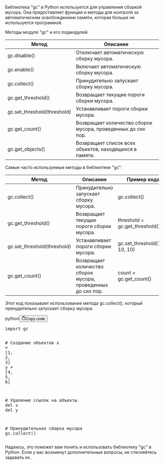 <p>Библиотека "gc" в Python используется для управления сборкой мусора.
Она предоставляет функции и методы для контроля за автоматическим освобождением памяти, которая больше не используется программой.</p>
<p>Методы модуля "gc" и его подмодулей:</p>
<table>
<thead>
<tr>
<th>Метод</th>
<th>Описание</th>
</tr>
</thead>
<tbody>
<tr>
<td>gc.disable()</td>
<td>Отключает автоматическую сборку мусора.</td>
</tr>
<tr>
<td>gc.enable()</td>
<td>Включает автоматическую сборку мусора.</td>
</tr>
<tr>
<td>gc.collect()</td>
<td>Принудительно запускает сборку мусора.</td>
</tr>
<tr>
<td>gc.get_threshold()</td>
<td>Возвращает текущие пороги сборки мусора.</td>
</tr>
<tr>
<td>gc.set_threshold(threshold)</td>
<td>Устанавливает пороги сборки мусора.</td>
</tr>
<tr>
<td>gc.get_count()</td>
<td>Возвращает количество сборок мусора, проведенных до сих пор.</td>
</tr>
<tr>
<td>gc.get_objects()</td>
<td>Возвращает список всех объектов, находящихся в памяти.</td>
</tr>
</tbody>
</table>
<p>Самые часто используемые методы в библиотеке "gc":</p>
<table>
<thead>
<tr>
<th>Метод</th>
<th>Описание</th>
<th>Пример кода</th>
</tr>
</thead>
<tbody>
<tr>
<td>gc.collect()</td>
<td>Принудительно запускает сборку мусора.</td>
<td>gc.collect()</td>
</tr>
<tr>
<td>gc.get_threshold()</td>
<td>Возвращает текущие пороги сборки мусора.</td>
<td>threshold = gc.get_threshold()</td>
</tr>
<tr>
<td>gc.set_threshold(threshold)</td>
<td>Устанавливает пороги сборки мусора.</td>
<td>gc.set_threshold(700, 10, 10)</td>
</tr>
<tr>
<td>gc.get_count()</td>
<td>Возвращает количество сборок мусора, проведенных до сих пор.</td>
<td>count = gc.get_count()</td>
</tr>
</tbody>
</table>
<p>Этот код показывает использование метода gc.collect(), который принудительно запускает сборку мусора:</p>
<div class="code-element"><div class="lang-line"><text>python</text><button class="copy-button" onclick="copyCode(this)"><svg stroke="currentColor" fill="none" stroke-width="2" viewBox="0 0 24 24" stroke-linecap="round" stroke-linejoin="round" class="h-4 w-4" height="1em" width="1em" xmlns="http://www.w3.org/2000/svg"><path d="M16 4h2a2 2 0 0 1 2 2v14a2 2 0 0 1-2 2H6a2 2 0 0 1-2-2V6a2 2 0 0 1 2-2h2"></path><rect x="8" y="2" width="8" height="4" rx="1" ry="1"></rect></svg><text>Copy code</text></button></div><div class="code"><div class="highlight"><pre><span></span><span class="kn">import</span> <span class="nn">gc</span>

<span class="c1"># Создание объектов</span>
<span class="n">x</span> <span class="o">=</span> <span class="p">[</span><span class="mi">1</span><span class="p">,</span> <span class="mi">2</span><span class="p">,</span> <span class="mi">3</span><span class="p">]</span>
<span class="n">y</span> <span class="o">=</span> <span class="p">[</span><span class="mi">4</span><span class="p">,</span> <span class="mi">5</span><span class="p">,</span> <span class="mi">6</span><span class="p">]</span>

<span class="c1"># Удаление ссылок на объекты</span>
<span class="k">del</span> <span class="n">x</span>
<span class="k">del</span> <span class="n">y</span>

<span class="c1"># Принудительная сборка мусора</span>
<span class="n">gc</span><span class="o">.</span><span class="n">collect</span><span class="p">()</span>
</pre></div></div></div>
<p>Надеюсь, это поможет вам понять и использовать библиотеку "gc" в Python.
Если у вас возникнут дополнительные вопросы, не стесняйтесь задавать их.</p>